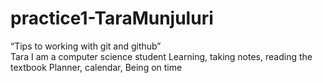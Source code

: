 # practice1-TaraMunjuluri
“Tips to working with git and github” <br />
Tara
I am a computer science student
Learning, taking notes, reading the textbook
Planner, calendar, Being on time
